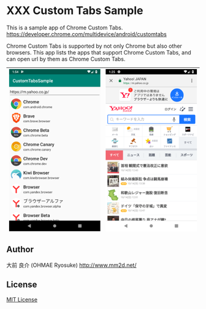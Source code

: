 # XXX Custom Tabs Sample

This is a sample app of Chrome Custom Tabs.
https://developer.chrome.com/multidevice/android/customtabs

Chrome Custom Tabs is supported by not only Chrome but also other browsers.
This app lists the apps that support Chrome Custom Tabs, and can open url by them as Chrome Custom Tabs.

|![](readme/screenshot1.png)|![](readme/screenshot2.png)|
|-|-|

## Author
大前 良介 (OHMAE Ryosuke)
http://www.mm2d.net/

## License
[MIT License](./LICENSE)
